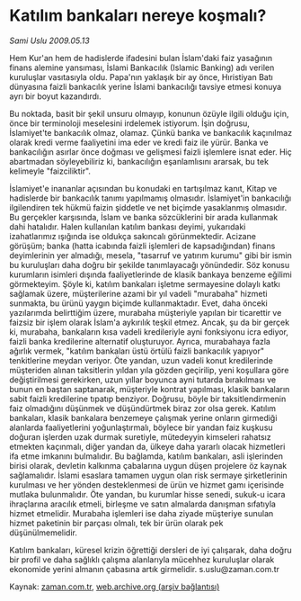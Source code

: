 # Katılım bankaları nereye koşmalı?

*Sami Uslu 2009.05.13*

<tr><td class="metin" colspan="2" style="padding-top: 20px; padding-left: 5px; padding-right: 10px;">Hem Kur'an hem de hadislerde ifadesini bulan İslam'daki faiz  yasağının  finans alemine  yansıması,  İslami Bankacılık (Islamic Banking) adı verilen kuruluşlar vasıtasıyla oldu. Papa'nın yaklaşık bir ay önce, Hıristiyan Batı dünyasına faizli bankacılık yerine İslami bankacılığı tavsiye etmesi konuya ayrı bir boyut kazandırdı.</td></tr><tr><td class="metin" colspan="2" style="padding-top: 20px; padding-left: 5px; padding-right: 10px;"><p>Bu noktada, basit bir şekil unsuru olmayıp, konunun özüyle ilgili olduğu için, önce bir terminoloji meselesini irdelemek istiyorum. İşin doğrusu, İslamiyet'te bankacılık olmaz, olamaz. Çünkü banka ve bankacılık kaçınılmaz olarak kredi verme faaliyetini ima eder ve kredi faiz ile yürür. Banka ve bankacılığın asırlar önce doğması ve gelişmesi faizli işlemlere isnat eder. Hiç abartmadan söyleyebiliriz ki, bankacılığın eşanlamlısını ararsak, bu tek kelimeyle "faizciliktir".
<p>İslamiyet'e inananlar açısından bu konudaki en tartışılmaz kanıt, Kitap ve hadislerde bir bankacılık tanımı yapılmamış olmasıdır. İslamiyet'in bankacılığı ilgilendiren tek hükmü faizin şiddetle ve net biçimde yasaklanmış olmasıdır. Bu gerçekler karşısında, İslam ve banka sözcüklerini bir arada kullanmak dahi hatalıdır. Halen kullanılan katılım bankası deyimi, yukarıdaki izahatlarımız ışığında ise oldukça sakıncalı görünmektedir. Acizane görüşüm; banka (hatta icabında faizli işlemleri de kapsadığından) finans deyimlerinin yer almadığı, mesela, "tasarruf ve yatırım kurumu" gibi bir ismin bu kuruluşları daha doğru bir şekilde tanımlayacağı yönündedir. Söz konusu kurumların isimleri dışında faaliyetlerinde de klasik bankaya benzeme eğilimi görmekteyim. Şöyle ki, katılım bankaları işletme sermayesine dolaylı katkı sağlamak üzere, müşterilerine azami bir yıl vadeli "murabaha" hizmeti sunmakta, bu ürünü yaygın biçimde kullanmaktadır. Evet, daha önceki yazılarımda belirttiğim üzere, murabaha müşteriyle yapılan bir ticarettir ve faizsiz bir işlem olarak İslam'a aykırılık teşkil etmez. Ancak, şu da bir gerçek ki, murabaha, bankaların kısa vadeli kredileriyle ayni fonksiyonu icra ediyor, faizli banka kredilerine alternatif oluşturuyor. Ayrıca, murabahaya fazla ağırlık vermek, "katılım bankaları üstü örtülü faizli bankacılık yapıyor" tenkitlerine meydan veriyor. Öte yandan, uzun vadeli konut kredilerinde müşteriden alınan taksitlerin yıldan yıla gözden geçirilip, yeni koşullara göre değiştirilmesi gerekirken, uzun yıllar boyunca ayni tutarda bırakılması ve bunun en baştan saptanarak, müşteriyle kontrat yapılması, klasik bankaların sabit faizli kredilerine tıpatıp benziyor. Doğrusu, böyle bir taksitlendirmenin faiz olmadığını düşünmek ve düşündürtmek biraz zor olsa gerek. Katılım bankaları, klasik bankalara benzemeye çalışmak yerine onların girmediği alanlarda faaliyetlerini yoğunlaştırmalı, böylece bir yandan faiz kuşkusu doğuran işlerden uzak durmak suretiyle, mütedeyyin kimseleri rahatsız etmekten kaçınmalı, diğer yandan da, ülkeye daha yararlı olacak hizmetleri ifa etme imkanını bulmalıdır. Bu bağlamda, katılım bankaları, asli işlerinden birisi olarak, devletin kalkınma çabalarına uygun düşen projelere öz kaynak sağlamalıdır. İslami esaslara tamamen uygun olan risk sermaye şirketlerinin kurulması ve her yönden desteklenmesi de ürün ve hizmet gamı içerisinde mutlaka bulunmalıdır. Öte yandan, bu kurumlar hisse senedi, sukuk-u icara ihraçlarına aracılık etmeli, birleşme ve satın almalarda danışman sıfatıyla hizmet etmelidir. Murabaha işlemleri ise daha ziyade müşteriye sunulan hizmet paketinin bir parçası olmalı, tek bir ürün olarak pek düşünülmemelidir.
<p>Katılım bankaları, küresel krizin öğrettiği dersleri de iyi çalışarak, daha doğru bir profil ve daha sağlıklı çalışma alanlarıyla mücehhez kuruluşlar olarak ekonomide yerini almanın çabasına artık girmelidir. s.uslu@zaman.com.tr<br/></p></p></p></td></tr>

Kaynak: [zaman.com.tr](http://zaman.com.tr/yazar.do?yazino=847498), [web.archive.org (arşiv bağlantısı)](http://web.archive.org/web/20090527064304/http://www.zaman.com.tr:80/yazar.do?yazino=847498)
